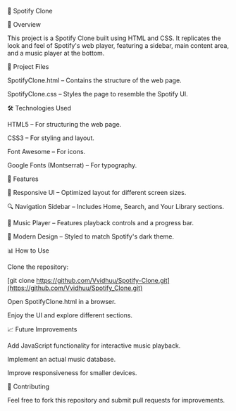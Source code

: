 🎵 Spotify Clone

📌 Overview

This project is a Spotify Clone built using HTML and CSS. It replicates the look and feel of Spotify's web player, featuring a sidebar, main content area, and a music player at the bottom.

📂 Project Files

SpotifyClone.html – Contains the structure of the web page.

SpotifyClone.css – Styles the page to resemble the Spotify UI.

🛠 Technologies Used

HTML5 – For structuring the web page.

CSS3 – For styling and layout.

Font Awesome – For icons.

Google Fonts (Montserrat) – For typography.

🚀 Features

🎵 Responsive UI – Optimized layout for different screen sizes.

🔍 Navigation Sidebar – Includes Home, Search, and Your Library sections.

🎼 Music Player – Features playback controls and a progress bar.

🎨 Modern Design – Styled to match Spotify's dark theme.

📊 How to Use

Clone the repository:

[git clone https://github.com/Vvidhuu/Spotify-Clone.git](https://github.com/Vvidhuu/Spotify_Clone.git)

Open SpotifyClone.html in a browser.

Enjoy the UI and explore different sections.

📈 Future Improvements

Add JavaScript functionality for interactive music playback.

Implement an actual music database.

Improve responsiveness for smaller devices.

🤝 Contributing

Feel free to fork this repository and submit pull requests for improvements.
